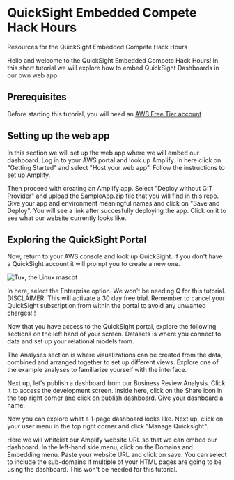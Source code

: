 # QuickSight Embedded Compete Hack Hours 
Resources for the QuickSight Embedded Compete Hack Hours 

Hello and welcome to the QuickSight Embedded Compete Hack Hours! In this short tutorial we will explore how to embed QuickSight Dashboards in our own web app.

## Prerequisites

Before starting this tutorial, you will need an [AWS Free Tier account](https://aws.amazon.com/free/?all-free-tier.sort-by=item.additionalFields.SortRank&all-free-tier.sort-order=asc&awsf.Free%20Tier%20Types=*all&awsf.Free%20Tier%20Categories=*all) 

## Setting up the web app

In this section we will set up the web app where we will embed our dashboard. Log in to your AWS portal and look up Amplify. In here click on "Getting Started" and select "Host your web app". Follow the instructions to set up Amplify.

Then proceed with creating an Amplify app. Select "Deploy without GIT Provider" and upload the SampleApp.zip file that you will find in this repo. Give your app and environment meaningful names and click on "Save and Deploy". You will see a link after succesfully deploying the app. Click on it to see what our website currently looks like.

## Exploring the QuickSight Portal

Now, return to your AWS console and look up QuickSight. If you don't have a QuickSight account it will prompt you to create a new one.

 ![Tux, the Linux mascot](images/tux.png)

In here, select the Enterprise option. We won't be needing Q for this tutorial. DISCLAIMER: This will activate a 30 day free trial. Remember to cancel your QuickSight subscription from within the portal to avoid any unwanted charges!!!

Now that you have access to the QuickSight portal, explore the following sections on the left hand of your screen. Datasets is where you connect to data and set up your relational models from. 

The Analyses section is where visualizations can be created from the data, combined and arranged together to set up different views. Explore one of the example analyses to familiarize yourself with the interface. 

Next up, let's publish a dashboard from our Business Review Analysis. Click it to access the development screen. Inside here, click on the Share icon in the top right corner and click on publish dashboard. Give your dashboard a name.

Now you can explore what a 1-page dashboard looks like. Next up, click on your user menu in the top right corner and click "Manage Quicksight". 

Here we will whitelist our Amplify website URL so that we can embed our dashboard. In the left-hand side menu, click on the Domains and Embedding menu. Paste your website URL and click on save. You can select to include the sub-domains if multiple of your HTML pages are going to be using the dashboard. This won't be needed for this tutorial.
